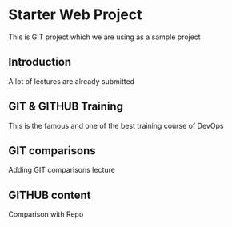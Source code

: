 # Starter Web Project
This is GIT project which we are using as a sample project

## Introduction
A lot of lectures are already submitted

## GIT & GITHUB Training
This is the famous and one of the best training course of DevOps

## GIT comparisons
Adding GIT comparisons lecture

## GITHUB content
Comparison with Repo